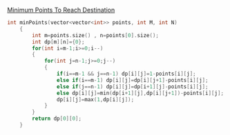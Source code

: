 [Minimum Points To Reach Destination](https://practice.geeksforgeeks.org/problems/minimum-points-to-reach-destination0540/1)
```cpp
int minPoints(vector<vector<int>> points, int M, int N) 
	{ 
	    int m=points.size() , n=points[0].size();
	    int dp[m][n]={0};
	    for(int i=m-1;i>=0;i--)
	    {
	        for(int j=n-1;j>=0;j--)
	        {
	            if(i==m-1 && j==n-1) dp[i][j]=1-points[i][j];
	            else if(i==m-1) dp[i][j]=dp[i][j+1]-points[i][j];
	            else if(j==n-1) dp[i][j]=dp[i+1][j]-points[i][j];
	            else dp[i][j]=min(dp[i+1][j],dp[i][j+1])-points[i][j];
	            dp[i][j]=max(1,dp[i][j]);
	        }
	    }
	    return dp[0][0];
	} 
```
